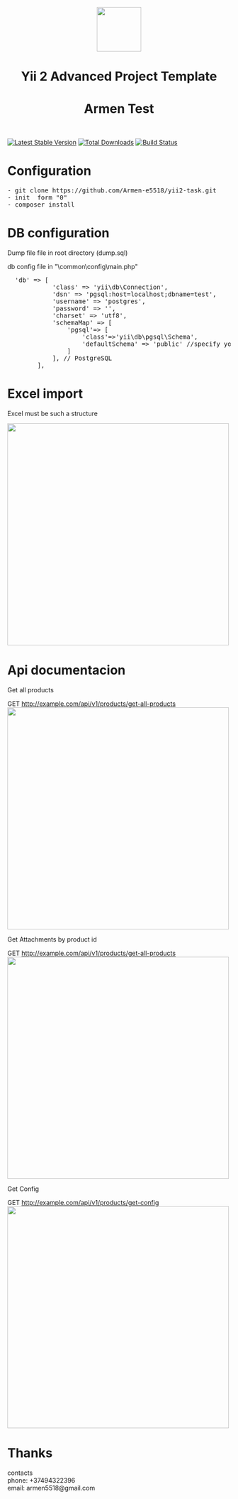 <p align="center">
    <a href="https://github.com/yiisoft" target="_blank">
        <img src="https://avatars0.githubusercontent.com/u/993323" height="100px">
    </a>
    <h1 align="center">Yii 2 Advanced Project Template</h1>
    <h1 align="center">Armen Test</h1>
    <br>
</p>

[![Latest Stable Version](https://img.shields.io/packagist/v/yiisoft/yii2-app-advanced.svg)](https://packagist.org/packages/yiisoft/yii2-app-advanced)
[![Total Downloads](https://img.shields.io/packagist/dt/yiisoft/yii2-app-advanced.svg)](https://packagist.org/packages/yiisoft/yii2-app-advanced)
[![Build Status](https://travis-ci.org/yiisoft/yii2-app-advanced.svg?branch=master)](https://travis-ci.org/yiisoft/yii2-app-advanced)

<h1>Configuration</h1>

<pre>
- git clone https://github.com/Armen-e5518/yii2-task.git
- init  form "0"
- composer install
</pre>

<h1>DB configuration</h1>
Dump file  file in root directory (dump.sql)
<p>db config file in "\common\config\main.php"</p>
<pre>
  'db' => [
            'class' => 'yii\db\Connection',
            'dsn' => 'pgsql:host=localhost;dbname=test',
            'username' => 'postgres',
            'password' => '',
            'charset' => 'utf8',
            'schemaMap' => [
                'pgsql'=> [
                    'class'=>'yii\db\pgsql\Schema',
                    'defaultSchema' => 'public' //specify your schema here
                ]
            ], // PostgreSQL
        ],
</pre>
<h1>Excel import</h1>

<p>Excel must be such a structure</p>

<img src="https://image.prntscr.com/image/TkymMiFXSFyL_2-JXlMOqA.png" height="500px">



<h1>Api documentacion</h1>

<p>Get all products</p>
GET 
<a href="http://example.com/api/v1/products/get-all-products" target="_blank">http://example.com/api/v1/products/get-all-products</a>
<br>
<img src="https://image.prntscr.com/image/l1hdsEidRWS-r5OMeuCwBA.png" height="500px">


<p>Get Attachments by product id</p>
GET 
<a href="http://exaple.com/api/v1/attachments/get-product-attachments-by-id/132" target="_blank">http://example.com/api/v1/products/get-all-products</a>
<br>
<img src="https://image.prntscr.com/image/q_4d8J9dQj2F3V2uZU9yxA.png" height="500px">


<p>Get Config</p>
GET 
<a href="http://example.com/api/v1/products/get-config" target="_blank">http://example.com/api/v1/products/get-config</a>
<br>
<img src="https://image.prntscr.com/image/xQSIv9HUSwOuyjCnV97wYQ.png" height="500px">

<h1>Thanks</h1>
contacts
<br> 
phone: +37494322396
<br>
email: armen5518@gmail.com
